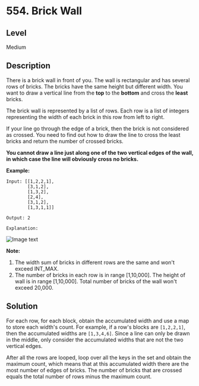 # 554. Brick Wall
## Level
Medium

## Description
There is a brick wall in front of you. The wall is rectangular and has several rows of bricks. The bricks have the same height but different width. You want to draw a vertical line from the **top** to the **bottom** and cross the **least** bricks.

The brick wall is represented by a list of rows. Each row is a list of integers representing the width of each brick in this row from left to right.

If your line go through the edge of a brick, then the brick is not considered as crossed. You need to find out how to draw the line to cross the least bricks and return the number of crossed bricks.

**You cannot draw a line just along one of the two vertical edges of the wall, in which case the line will obviously cross no bricks.**

**Example:**
```
Input: [[1,2,2,1],
        [3,1,2],
        [1,3,2],
        [2,4],
        [3,1,2],
        [1,3,1,1]]

Output: 2

Explanation: 
```
![Image text](https://assets.leetcode.com/uploads/2018/10/12/brick_wall.png)

**Note:**

1. The width sum of bricks in different rows are the same and won't exceed INT_MAX.
2. The number of bricks in each row is in range [1,10,000]. The height of wall is in range [1,10,000]. Total number of bricks of the wall won't exceed 20,000.

## Solution
For each row, for each block, obtain the accumulated width and use a map to store each width's count. For example, if a row's blocks are `[1,2,2,1]`, then the accumulated widths are `[1,3,4,6]`. Since a line can only be drawn in the middle, only consider the accumulated widths that are not the two vertical edges.

After all the rows are looped, loop over all the keys in the set and obtain the maximum count, which means that at this accumulated width there are the most number of edges of bricks. The number of bricks that are crossed equals the total number of rows minus the maximum count.
